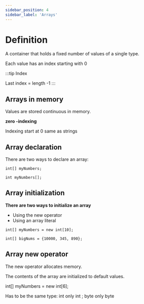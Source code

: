```yaml
---
sidebar_position: 4
sidebar_label: 'Arrays'
---
```


# Definition
A container that holds a fixed number of values of a single type.

Each value has an index starting with 0

:::tip Index

Last index = length -1
:::


## Arrays in memory
Values are stored continuous in memory.

**zero -indexing**

Indexing start at 0 same as strings

## Array declaration
There are two ways to declare an array:

```
int[] myNumbers;

int myNumbers[];
```

## Array initialization

**There are two ways to initialize an array**
- Using the new operator
- Using an array literal

```
int[] myNumbers = new int[10];

int[] bigNums = {10000, 345, 890};
```

## Array new operator

The new operator allocates memory.

The contents of the array are initialized to default values.

int[] myNumbers = new int[6];

Has to be the same type: int only int ; byte only byte





